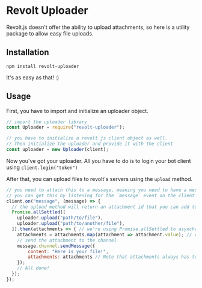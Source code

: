 # Revolt Uploader

Revolt.js doesn't offer the ability to upload attachments, so here is a utility package to allow easy file uploads.

## Installation

`npm install revolt-uploader`

It's as easy as that! :)

## Usage

First, you have to import and initialize an uploader object.

```javascript
// import the uploader library
const Uploader = require("revolt-uploader");

// you have to initialize a revolt.js client object as well.
// Then initialize the uploader and provide it with the client
const uploader = new Uploader(client);
```

Now you've got your uploader. All you have to do is to login your bot client using `client.login("token")`

After that, you can upload files to revolt's servers using the `upload` method.

```javascript
// you need to attach this to a message, meaning you need to have a message object
// you can get this by listening for the `message` event on the client object but this is up to you
client.on("message", (message) => {
  // the upload method will return an attachment id that you can add to the message
  Promise.allSettled([
    uploader.upload("path/to/file"),
    uploader.upload("path/to/another/file"),
  ]).then(attachments => { // we're using Promise.allSettled to asynchronously upload all of them
    attachments = attachments.map(attachment => attachment.value); // extracting the value from the promises
    // send the attachment to the channel
    message.channel.sendMessage({
        content: "Here is your file!",
        attachments: attachments // Note that attachments always has to be an array, even if you're only uploading one file
    });
    // All done!
  });
});
```